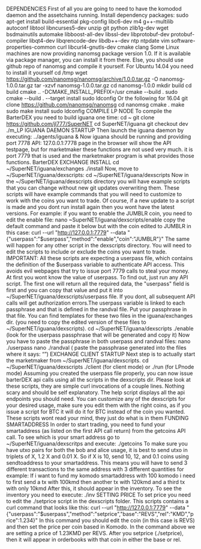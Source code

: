 DEPENDENCIES
First of all you are going to need to have the komodod daemon and the assetchains running.
Install dependency packages:
sudo apt-get install build-essential pkg-config libc6-dev m4 g++-multilib autoconf libtool libncurses5-dev unzip git python zlib1g-dev wget bsdmainutils automake libboost-all-dev libssl-dev libprotobuf-dev protobuf-compiler libqt4-dev libqrencode-dev libdb++-dev ntp ntpdate vim software-properties-common curl libcurl4-gnutls-dev cmake clang
Some Linux machines are now providing nanomsg package version 1.0. If it is available via package manager, you can install it from there. Else, you should use github repo of nanomsg and compile it yourself.
For Ubuntu 14.04 you need to install it yourself
cd /tmp
wget https://github.com/nanomsg/nanomsg/archive/1.0.0.tar.gz -O nanomsg-1.0.0.tar.gz
tar -xzvf nanomsg-1.0.0.tar.gz
cd nanomsg-1.0.0
mkdir build
cd build
cmake .. -DCMAKE_INSTALL_PREFIX=/usr
cmake --build .
sudo cmake --build . --target install
sudo ldconfig
Or the following for 16.04
git clone https://github.com/nanomsg/nanomsg
cd nanomsg
cmake .
make
sudo make install
sudo ldconfig
COMPILE LP NODE
To compile the BarterDEX you need to build iguana one time:
cd ~
git clone https://github.com/jl777/SuperNET
cd SuperNET/iguana
git checkout dev
./m_LP
IGUANA DAEMON STARTUP
Then launch the iguana daemon by executing: 
../agents/iguana &
Now iguana should be running and providing port 7778 API: 127.0.0.1:7778 page in the browser will show the API testpage, but for marketmaker these functions are not used very much. it is port 7779 that is used and the marketmaker program is what provides those functions.
BarterDEX EXCHANGE INSTALL
cd ~/SuperNET/iguana/exchanges 
./install
Now, move to ~/SuperNET/iguana/dexscripts:
cd ~/SuperNET/iguana/dexscripts
Now in the ~/SuperNET/iguana/dexscripts directory you will have example scripts that you can change without new git updates overwriting them. These scripts will have example commands that you will need to customize to work with the coins you want to trade. Of course, if a new update to a script is made and you dont run install again then you wont have the latest versions. 
For example: if you want to enable the JUMBLR coin, you need to edit the enable file:
nano ~SuperNET/iguana/dexscripts/enable
copy the default command and paste it below but with the coin edited to JUMBLR in this case:
curl --url "http://127.0.0.1:7779" --data "{\"userpass\":\"$userpass\",\"method\":\"enable\",\"coin\":\"JUMBLR\"}"
The same will happen for any other script in the dexscripts directory. You will need to edit the scripts to include or exclude the coins you want to trade.
IMPORTANT: All these scripts are expecting a userpass file, which contains the definition of the $userpass variable to authenticate API access. This avoids evil webpages that try to issue port 7779 calls to steal your money. At first you wont know the value of userpass. To find out, just run any API script. The first one will return all the required data, the "userpass" field is first and you can copy that value and put it into ~/SuperNET/iguana/dexscripts/userpass file. If you dont, all subsequent API calls will get authorization errors.The userpass variable is linked to each passphrase and that is defined in the randval file. Put your passphrase in that file. You can find templates for these two files in the iguana/exchanges dir. (you need to copy the edited version of these files to ~/SuperNET/iguana/dexscripts).
cd ~/SuperNET/iguana/dexscripts
./enable 
(look for the userpass passphrase that will be generated and copy it)
Now you have to paste the passphrase in both userpass and randval files:
nano ./userpass 
nano ./randval
( paste the passphrase generated into the files where it says: “<put the userpass value from the first API call here>”)
EXCHANGE CLIENT STARTUP
Next step is to actually start the marketmaker from ~/SuperNET/iguana/dexscripts. 
 cd ~/SuperNET/iguana/dexscripts
 ./client (for client mode) or
 ./run (for LPnode mode)
Assuming you created the userpass file properly, you can now issue barterDEX api calls using all the scripts in the dexscripts dir. Please look at these scripts, they are simple curl invocations of a couple lines. Nothing scary and should be self explanatory.
The help script displays all the api endpoints you should need. You can customize any of the dexscripts for your desired usage, make sure you edit them with the right coins, as if you issue a script for BTC it will do it for BTC instead of the coin you wanted. These scripts wont read your mind, they just do what is in them
FUNDING SMARTADDRESS
In order to start trading, you need to fund your smartaddress (as listed on the first API call return) from the getcoins API call. 
To see which is your smart address go to ~/SuperNET/iguana/dexscritps and execute:
./getcoins
To make sure you have utxo pairs for both the bob and alice usage, it is best to send utxo in triplets of X, 1.2 X and 0.01 X. So if X is 10, send 10, 12, and 0.1 coins using sendtoaddress to your smartaddress. This means you will have to send 3 different transactions to the same address with 3 different quantities
for example: 
If i want to fund my komodo smartaddress with 100 komodo i need to first send a tx with 100kmd then another tx with 120kmd and a third tx with only 10kmd
After this, it should appear in the inventory. To see the inventory you need to execute:
./inv
SETTING PRICE
 To set price you need to edit the ./setprice script in the dexscripts folder. This scripts contains a curl command that looks like this: 
curl --url "http://127.0.0.1:7779" --data "{\"userpass\":\"$userpass\",\"method\":\"setprice\",\"base\":\"REVS\",\"rel\":\"KMD\",\"price\":1.234}"
In this command you should edit the coin (in this case is REVS) and then set the price per coin based in Komodo. In the command above we are setting a price of 1.23KMD per REVS.
After you setprice (./setprice), then it will appear in orderbooks with that coin in either the base or rel.


